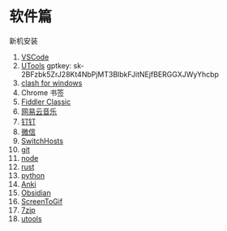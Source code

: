 # 软件篇

新机安装

1. [VSCode](https://code.visualstudio.com/download)
2. [UTools](https://www.u.tools/)             gptkey: 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
3. [clash for windows](../resources/clash.7z)
4. Chrome             书签
5. [Fiddler Classic](../resources/FiddlerSetup.exe)
6. [网易云音乐](https://music.163.com/#/download)
7. [钉钉](https://page.dingtalk.com/wow/z/dingtalk/simple/ddhomedownload#/)
8. [微信](https://pc.weixin.qq.com/)
9. [SwitchHosts](https://github.com/oldj/SwitchHosts/releases)
10. [git](https://git-scm.com/downloads)
11. [node](https://nodejs.org/en)
12. [rust](https://www.rust-lang.org/tools/install)
13. [python](https://www.python.org/downloads/)
14. [Anki](https://apps.ankiweb.net/)
15. [Obsidian](https://obsidian.md/download)
16. [ScreenToGif](https://github.com/NickeManarin/ScreenToGif/releases)    
17. [7zip](https://www.7-zip.org/download.html)
18. [utools](https://www.u.tools/)
